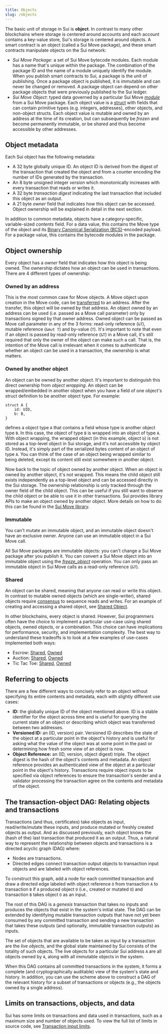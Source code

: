 ```yaml
---
title: Objects
slug: /objects
---
```


The basic unit of storage in Sui is **object**. In contrast to many other blockchains where storage is centered around accounts and each account contains a key-value store, Sui's storage is centered around objects. A smart contract is an object (called a Sui Move package), and these smart contracts manipulate objects on the Sui network:

- _Sui Move Package_: a set of Sui Move bytecode modules. Each module has a name that's unique within the package. The combination of the package ID and the name of a module uniquely identify the module. When you publish smart contracts to Sui, a package is the unit of publishing. Once a package object is published, it is immutable and can never be changed or removed. A package object can depend on other package objects that were previously published to the Sui ledger.
- _Sui Move Object_: typed data governed by a particular Sui Move [_module_](https://github.com/move-language/move/blob/main/language/documentation/book/src/modules-and-scripts.md) from a Sui Move package. Each object value is a [struct](https://github.com/move-language/move/blob/main/language/documentation/book/src/structs-and-resources.md) with fields that can contain primitive types (e.g. integers, addresses), other objects, and non-object structs. Each object value is mutable and owned by an address at the time of its creation, but can subsequently be _frozen_ and become permanently immutable, or be _shared_ and thus become accessible by other addresses.

## Object metadata

Each Sui object has the following metadata:

- A 32 byte globally unique ID. An object ID is derived from the digest of the transaction that created the object and from a counter encoding the number of IDs generated by the transaction.
- An 8 byte unsigned integer _version_ which monotonically increases with every transaction that reads or writes it.
- A 32 byte _transaction digest_ indicating the last transaction that included this object as an output.
- A 21 byte _owner_ field that indicates how this object can be accessed. Object ownership will be explained in detail in the next section.

In addition to common metadata, objects have a category-specific, variable-sized _contents_ field. For a data value, this contains the Move type of the object and its [Binary Canonical Serialization (BCS)](https://docs.rs/bcs/latest/bcs/)-encoded payload. For a package value, this contains the bytecode modules in the package.

## Object ownership

Every object has a _owner_ field that indicates how this object is being owned. The ownership dictates how an object can be used in transactions. There are 4 different types of ownership:

### Owned by an address

This is the most common case for Move objects. A Move object upon creation in the Move code, can be [transferred](../../build/create-smart-contracts/sui-move-library.md) to an address. After the transfer, this object will be owned by that address. An object owned by an address can be used (i.e. passed as a Move call parameter) only by transactions signed by that owner address. Owned object can be passed as Move call parameter in any of the 3 forms: read-only reference (`&T`), mutable reference (`&mut T`) and by-value (`T`). It's important to note that even if an object is passed by read-only reference (`&T`) in a Move call, it's still required that only the owner of the object can make such a call. That is, the intention of the Move call is irrelevant when it comes to authenticate whether an object can be used in a transaction, the ownership is what matters.

### Owned by another object

An object can be owned by another object. It's important to distinguish this direct ownership from _object wrapping_. An object can be wrapped/embedded in another object when you have a field of one object's struct definition to be another object type. For example:

```
struct A {
    id: UID,
    b: B,
}
```

defines a object type `A` that contains a field whose type is another object type `B`. In this case, the object of type `B` is wrapped into an object of type `A`. With object wrapping, the wrapped object (in this example, object `b`) is not stored as a top-level object in Sui storage, and it's not accessible by object ID. Instead, it's simply part of the serialized bytes content of an object of type `A`. You can think of the case of an object being wrapped similar to being deleted, except its content still exist somewhere in another object.

Now back to the topic of object owned by another object. When an object is owned by another object, it's not wrapped. This means the child object still exists independently as a top-level object and can be accessed directly in the Sui storage. The ownership relationship is only tracked through the owner field of the child object. This can be useful if you still want to observe the child object or be able to use it in other transactions. Sui provides library APIs to make an object owned by another object. More details on how to do this can be found in the [Sui Move library](../../build/create-smart-contracts/sui-move-library.md).

### Immutable

You can't mutate an immutable object, and an immutable object doesn't have an exclusive owner. Anyone can use an immutable object in a Sui Move call.

All Sui Move packages are immutable objects: you can't change a Sui Move package after you publish it. You can convert a Sui Move object into an immutable object using the [_freeze_object_](../build/move/sui-move-library#immutable) operation. You can only pass an immutable object in Sui Move calls as a read-only reference (`&T`).

### Shared

An object can be shared, meaning that anyone can read or write this object. In contrast to mutable owned objects (which are single-writer), shared objects require [consensus](../../learn/core-concepts/consensus-engine.md) to sequence reads and writes. For an example of creating and accessing a shared object, see [Shared Object](https://examples.sui.io/basics/shared-object.html).

In other blockchains, every object is shared. However, Sui programmers often have the choice to implement a particular use-case using shared objects, owned objects, or a combination. This choice can have implications for performance, security, and implementation complexity. The best way to understand these tradeoffs is to look at a few examples of use-cases implemented both ways:

- Escrow: [Shared](https://github.com/MystenLabs/sui/blob/main/sui_programmability/examples/defi/sources/shared_escrow.move), [Owned](https://github.com/MystenLabs/sui/blob/main/sui_programmability/examples/defi/sources/escrow.move)
- Auction: [Shared](https://github.com/MystenLabs/sui/blob/main/sui_programmability/examples/nfts/sources/shared_auction.move), [Owned](https://github.com/MystenLabs/sui/blob/main/sui_programmability/examples/nfts/sources/auction.move)
- Tic Tac Toe: [Shared](https://github.com/MystenLabs/sui/blob/main/sui_programmability/examples/games/sources/shared_tic_tac_toe.move), [Owned](https://github.com/MystenLabs/sui/blob/main/sui_programmability/examples/games/sources/tic_tac_toe.move)

## Referring to objects

There are a few different ways to concisely refer to an object without specifying its entire contents and metadata, each with slightly different use cases:

- **ID:** the globally unique ID of the object mentioned above. ID is a stable identifier for the object across time and is useful for querying the current state of an object or describing which object was transferred between two addresses.
- **Versioned ID:** an (ID, version) pair. Versioned ID describes the state of the object at a particular point in the object's history and is useful for asking what the value of the object was at some point in the past or determining how fresh some view of an object is now.
- **Object Reference:** an (ID, version, object digest) triple. The object digest is the hash of the object's contents and metadata. An object reference provides an authenticated view of the object at a particular point in the object's history. Transactions require object inputs to be specified via object references to ensure the transaction's sender and a validator processing the transaction agree on the contents and metadata of the object.

## The transaction-object DAG: Relating objects and transactions

Transactions (and thus, certificates) take objects as input, read/write/mutate these inputs, and produce mutated or freshly created objects as output. And as discussed previously, each object knows the (hash of the) last transaction that produced it as an output. Thus, a natural way to represent the relationship between objects and transactions is a directed acyclic graph (DAG) where:

- Nodes are transactions.
- Directed edges connect transaction output objects to transaction input objects and are labeled with object references.

To construct this graph, add a node for each committed transaction and draw a directed edge labeled with object reference `O` from transaction `A` to transaction `B` if `A` produced object `O` (i.e., created or mutated `O`) and transaction `B` takes object `O` as an input.

The root of this DAG is a _genesis_ transaction that takes no inputs and produces the objects that exist in the system's initial state. The DAG can be extended by identifying mutable transaction outputs that have not yet been consumed by any committed transaction and sending a new transaction that takes these outputs (and optionally, immutable transaction outputs) as inputs.

The set of objects that are available to be taken as input by a transaction are the _live objects_, and the global state maintained by Sui consists of the totality of such objects. The live objects for a particular Sui address `A` are all objects owned by `A`, along with all immutable objects in the system.

When this DAG contains all committed transactions in the system, it forms a complete (and cryptographically auditable) view of the system's state and history. In addition, you can use the scheme above to construct a DAG of the relevant history for a subset of transactions or objects (e.g., the objects owned by a single address).

## Limits on transactions, objects, and data

Sui has some limits on transactions and data used in transactions, such as a maximum size and number of objects used. To view the full list of limits in source code, see [Transaction input limits](https://github.com/MystenLabs/sui/blob/main/crates/sui-protocol-config/src/lib.rs#L154).
